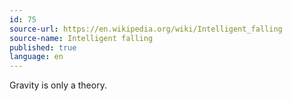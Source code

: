 ```yaml
---
id: 75
source-url: https://en.wikipedia.org/wiki/Intelligent_falling
source-name: Intelligent falling
published: true
language: en
---
```

Gravity is only a theory.
